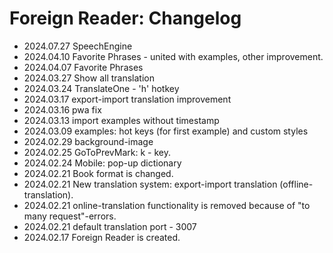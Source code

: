 # Foreign Reader: Changelog

- 2024.07.27 SpeechEngine
- 2024.04.10 Favorite Phrases - united with examples, other improvement.
- 2024.04.07 Favorite Phrases
- 2024.03.27 Show all translation
- 2024.03.24 TranslateOne - 'h' hotkey
- 2024.03.17 export-import translation improvement
- 2024.03.16 pwa fix
- 2024.03.13 import examples without timestamp
- 2024.03.09 examples: hot keys (for first example) and custom styles
- 2024.02.29 background-image
- 2024.02.25 GoToPrevMark: k - key. 
- 2024.02.24 Mobile: pop-up dictionary
- 2024.02.21 Book format is changed.
- 2024.02.21 New translation system: export-import translation (offline-translation).
- 2024.02.21 online-translation functionality is removed because of "to many request"-errors.
- 2024.02.21 default translation port - 3007
- 2024.02.17 Foreign Reader is created.
